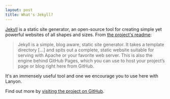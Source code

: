 ```yaml
---
layout: post
title: What's Jekyll?
---
```


[Jekyll](//jekyllrb.com) is a static site generator, an open-source tool for creating simple yet powerful websites of all shapes and sizes. From [the project's readme](//github.com/mojombo/jekyll/blob/master/README.markdown):

  > Jekyll is a simple, blog aware, static site generator. It takes a template directory [...] and spits out a complete, static website suitable for serving with Apache or your favorite web server. This is also the engine behind GitHub Pages, which you can use to host your project’s page or blog right here from GitHub.

It's an immensely useful tool and one we encourage you to use here with Lanyon.

Find out more by [visiting the project on GitHub](//github.com/mojombo/jekyll).
